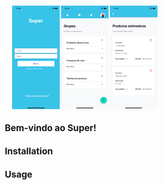 <p align="center">
  <img src="/src/img/Login.png" width="150" title="Login">
  <img src="/src/img/Grupos.png" width="150" title="Grupos">
  <img src="/src/img/Itens.png" width="150" title="Itens">
</p>

# Bem-vindo ao Super!

# Installation

# Usage
